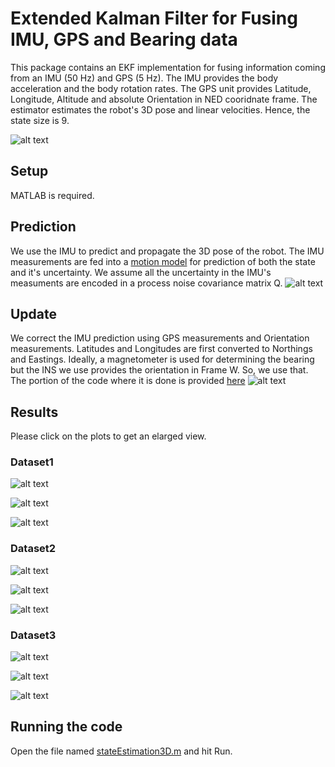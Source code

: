 # Extended Kalman Filter for Fusing IMU, GPS and Bearing data
This package contains an EKF implementation for fusing information coming from an IMU (50 Hz) and GPS (5 Hz). The IMU provides the body acceleration and the body rotation rates. The GPS unit provides Latitude, Longitude, Altitude and absolute Orientation in NED cooridnate frame. The estimator estimates the robot's 3D pose and linear velocities. Hence, the state size is 9.

![alt text](figures/schematic.jpg "Schematic")


## Setup
MATLAB is required. 

## Prediction
We use the IMU to predict and propagate the 3D pose of the robot. The IMU measurements are fed into a [motion model](https://github.com/amirx96/golfcart-gps-odom-ekf/blob/master/matlab-analysis/motion_model.m) for prediction of both the state and it's uncertainty. We assume all the uncertainty in the IMU's measuments are encoded in a process noise covariance matrix Q.
![alt text](figures/predict.png "Predict")
## Update
We correct the IMU prediction using GPS measurements and Orientation measurements. Latitudes and Longitudes are first converted to Northings and Eastings. Ideally, a magnetometer is used for determining the bearing but the INS we use provides the orientation in Frame W. So, we use that. The portion of the code where it is done is provided [here](https://github.com/amirx96/golfcart-gps-odom-ekf/blob/fd9d50f91709be9c295aee27ec22ead0fa7f0f59/matlab-analysis/stateEstimation3D.m#L106-L117)
![alt text](figures/update.png "Update")

## Results
Please click on the plots to get an elarged view.

### Dataset1
![alt text](figures/XYPlot.jpg "Schematic")

![alt text](figures/XYZRPYvsT.jpg "Schematic")

![alt text](figures/Vxyz.jpg "Schematic")

### Dataset2
![alt text](figures/XYPlot2.jpg "Schematic")

![alt text](figures/XYZRPYvsT2.jpg "Schematic")

![alt text](figures/Vxyz2.jpg "Schematic")

### Dataset3
![alt text](figures/XYPlot3.jpg "Schematic")

![alt text](figures/XYZRPYvsT3.jpg "Schematic")

![alt text](figures/Vxyz3.jpg "Schematic")


## Running the code
Open the file named [stateEstimation3D.m](https://github.com/amirx96/golfcart-gps-odom-ekf/blob/master/matlab-analysis/stateEstimation3D.m) and hit Run. 
